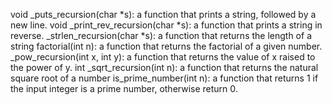 void _puts_recursion(char *s): a function that prints a string, followed by a new line.
void _print_rev_recursion(char *s): a function that prints a string in reverse.
_strlen_recursion(char *s): a function that returns the length of a string
factorial(int n): a function that returns the factorial of a given number.
_pow_recursion(int x, int y): a function that returns the value of x raised to the power of y.
int _sqrt_recursion(int n): a function that returns the natural square root of a number
is_prime_number(int n): a function that returns 1 if the input integer is a prime number, otherwise return 0.

